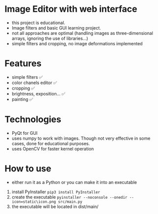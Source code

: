 # Image Editor with web interface
- this project is educational. 
- Image filters and basic GUI learning project.
- not all approaches are optimal (handling images as three-dimensional arrays, ignoring the use of libraries...)
- simple filters and cropping, no image deformations implemented

# Features
- simple filters ✅
- color chanels editor ✅
- cropping ✅
- brightness, exposition... ✅
- painting ✅

# Technologies
- PyQt for GUI
- uses numpy to work with images. Though not very effective in some cases, done for educational purposes.
- uses OpenCV for faster kernel operation

# How to use
- either run it as a Python or you can make it into an executable
1. install PyInstaller 
```pip3 install PyInstaller```
2. create the executable
```pyinstaller --noconsole --onedir --icon=static\icon.png src/main.py```
3. the executable will be located in dist/main/
